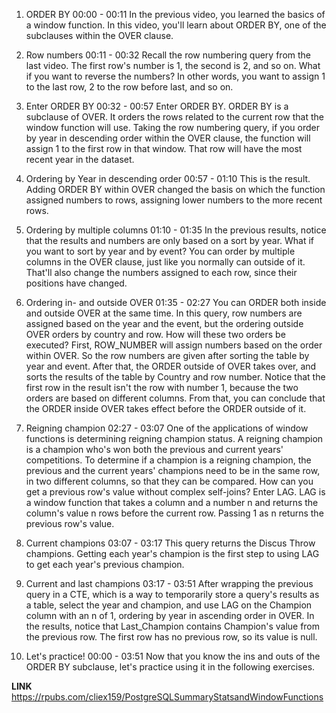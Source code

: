 1. ORDER BY
00:00 - 00:11
In the previous video, you learned the basics of a window function. In this video, you'll learn about ORDER BY, one of the subclauses within the OVER clause.

2. Row numbers
00:11 - 00:32
Recall the row numbering query from the last video. The first row's number is 1, the second is 2, and so on. What if you want to reverse the numbers? In other words, you want to assign 1 to the last row, 2 to the row before last, and so on.

3. Enter ORDER BY
00:32 - 00:57
Enter ORDER BY. ORDER BY is a subclause of OVER. It orders the rows related to the current row that the window function will use. Taking the row numbering query, if you order by year in descending order within the OVER clause, the function will assign 1 to the first row in that window. That row will have the most recent year in the dataset.

4. Ordering by Year in descending order
00:57 - 01:10
This is the result. Adding ORDER BY within OVER changed the basis on which the function assigned numbers to rows, assigning lower numbers to the more recent rows.

5. Ordering by multiple columns
01:10 - 01:35
In the previous results, notice that the results and numbers are only based on a sort by year. What if you want to sort by year and by event? You can order by multiple columns in the OVER clause, just like you normally can outside of it. That'll also change the numbers assigned to each row, since their positions have changed.

6. Ordering in- and outside OVER
01:35 - 02:27
You can ORDER both inside and outside OVER at the same time. In this query, row numbers are assigned based on the year and the event, but the ordering outside OVER orders by country and row. How will these two orders be executed? First, ROW_NUMBER will assign numbers based on the order within OVER. So the row numbers are given after sorting the table by year and event. After that, the ORDER outside of OVER takes over, and sorts the results of the table by Country and row number. Notice that the first row in the result isn't the row with number 1, because the two orders are based on different columns. From that, you can conclude that the ORDER inside OVER takes effect before the ORDER outside of it.

7. Reigning champion
02:27 - 03:07
One of the applications of window functions is determining reigning champion status. A reigning champion is a champion who's won both the previous and current years' competitions. To determine if a champion is a reigning champion, the previous and the current years' champions need to be in the same row, in two different columns, so that they can be compared. How can you get a previous row's value without complex self-joins? Enter LAG. LAG is a window function that takes a column and a number n and returns the column's value n rows before the current row. Passing 1 as n returns the previous row's value.

8. Current champions
03:07 - 03:17
This query returns the Discus Throw champions. Getting each year's champion is the first step to using LAG to get each year's previous champion.

9. Current and last champions
03:17 - 03:51
After wrapping the previous query in a CTE, which is a way to temporarily store a query's results as a table, select the year and champion, and use LAG on the Champion column with an n of 1, ordering by year in ascending order in OVER. In the results, notice that Last_Champion contains Champion's value from the previous row. The first row has no previous row, so its value is null.

10. Let's practice!
00:00 - 03:51
Now that you know the ins and outs of the ORDER BY subclause, let's practice using it in the following exercises.

**LINK** https://rpubs.com/cliex159/PostgreSQLSummaryStatsandWindowFunctions
